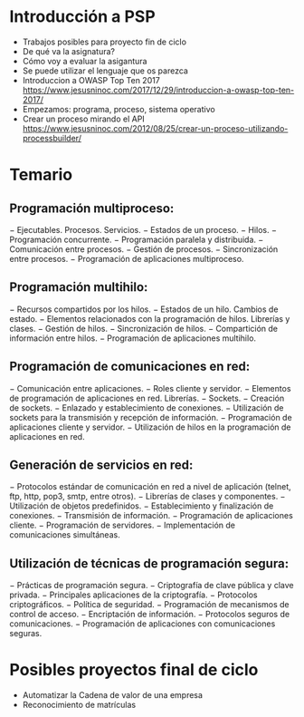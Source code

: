 # Introducción a PSP

- Trabajos posibles para proyecto fin de ciclo
- De qué va la asignatura?
- Cómo voy a evaluar la asigantura
- Se puede utilizar el lenguaje que os parezca
- Introduccion a OWASP Top Ten 2017
https://www.jesusninoc.com/2017/12/29/introduccion-a-owasp-top-ten-2017/
- Empezamos: programa, proceso, sistema operativo
- Crear un proceso mirando el API
https://www.jesusninoc.com/2012/08/25/crear-un-proceso-utilizando-processbuilder/

# Temario

## Programación multiproceso:
−	Ejecutables. Procesos. Servicios.
−	Estados de un proceso.
−	Hilos.
−	Programación concurrente.
−	Programación paralela y distribuida.
−	Comunicación entre procesos.
−	Gestión de procesos.
−	Sincronización entre procesos.
−	Programación de aplicaciones multiproceso.

## Programación multihilo:
−	Recursos compartidos por los hilos.
−	Estados de un hilo. Cambios de estado.
−	Elementos relacionados con la programación de hilos. Librerías y clases.
−	Gestión de hilos.
−	Sincronización de hilos.
−	Compartición de información entre hilos.
−	Programación de aplicaciones multihilo.

## Programación de comunicaciones en red:
−	Comunicación entre aplicaciones.
−	Roles cliente y servidor.
−	Elementos de programación de aplicaciones en red. Librerías.
−	Sockets.
−	Creación de sockets.
−	Enlazado y establecimiento de conexiones.
−	Utilización de sockets para la transmisión y recepción de información.
−	Programación de aplicaciones cliente y servidor.
−	Utilización de hilos en la programación de aplicaciones en red.

## Generación de servicios en red:
−	Protocolos estándar de comunicación en red a nivel de aplicación (telnet, ftp, http, pop3, smtp, entre otros).
−	Librerías de clases y componentes.
−	Utilización de objetos predefinidos.
−	Establecimiento y finalización de conexiones.
−	Transmisión de información.
−	Programación de aplicaciones cliente.
−	Programación de servidores.
−	Implementación de comunicaciones simultáneas.

## Utilización de técnicas de programación segura:
−	Prácticas de programación segura.
−	Criptografía de clave pública y clave privada.
−	Principales aplicaciones de la criptografía.
−	Protocolos criptográficos.
−	Política de seguridad.
−	Programación de mecanismos de control de acceso.
−	Encriptación de información.
−	Protocolos seguros de comunicaciones.
−	Programación de aplicaciones con comunicaciones seguras.

# Posibles proyectos final de ciclo

- Automatizar la Cadena de valor de una empresa
- Reconocimiento de matrículas
